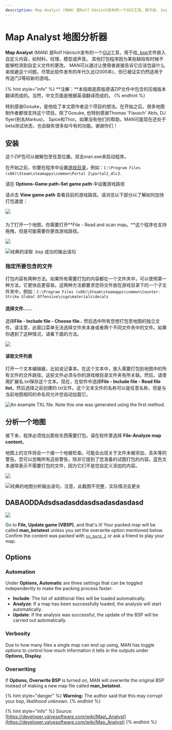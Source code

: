 ```yaml
---
description: Map Analyst (MAN) 是Rolf Hänisch发布的一个GUI工具，用于给. bsp文件嵌入自定义内容，如材料，纹理，模型或声音。
---
```


# Map Analyst 地图分析器

 **Map Analyst** \(MAN\) 是Rolf Hänisch发布的一个[GUI](https://developer.valvesoftware.com/wiki/GUI)工具，用于给[. bsp](https://developer.valvesoftware.com/wiki/BSP)文件嵌入自定义内容，如材料，纹理，模型或声音。 其他打包程序因为某些缺陷有时候不能够检测到自定义文件的更改。 MAN可以通过让使用者直接告诉它应该包装什么来规避这个问题。尽管此软件发布的年代久远\(2005年\)，但已被证实仍然适用于传送门2等较新的游戏。

{% hint style="info" %}
**注解：**本指南是原版德语ZIP文件中包含的压缩版本翻译而成的。当然，中文页面是根据英语翻译而成的。
{% endhint %}

特别感谢Gosuke，是他给了本文原作者这个项目的想法。在开始之后，很多地图制作者都很支持这个项目。除了Gosuke, 也特别感谢Thomas 'Flausch' Abts, DJ flyer\(别名Markus\)， Spice和Thor。如果没有他们的帮助，MAN可能现在还处于beta测试状态，也会缺失很多如今有的功能。谢谢你们！

## 安装

这个ZIP包可以被解包至任意位置。双击man.exe来启动程序。

在开始之前，你要在程序中设置[游戏目录](https://app.gitbook.com/@noskill/s/titanfall2/~/drafts/-MaRzY1-2WFNul9taRjZ/v/chinese/how-to-start-modding/modding-introduction/modding-tools/source/game-directory)，例如：`C:\Program Files (x86)\Steam\steamapps\common\Portal 2\portal2_dlc3`.

请在 **Options-Game path-Set game path** 中设置游戏路径

请点击 **View game path** 查看目前的游戏路径。请浏览以下部分以了解如何加快打包速度：





![](../../../../../.gitbook/assets/man26ebeta01.png)

### 

为了打开一个地图，你需要打开**File - Read and scan map。**这个程序也支持拖拽，但是可能需要你更改游戏路径。

![](../../../../../.gitbook/assets/man26ebeta02.png)

![&#x7ECF;&#x5178;&#x7684;&#x8BFB;&#x53D6; .bsp &#x6210;&#x529F;&#x7684;&#x8F93;&#x51FA;&#x8BED;&#x53E5;](../../../../../.gitbook/assets/man26ebeta03.png)

### 指定所要包含的文件

打包内容有两种方法。如果所有需要打包的内容都在一个文件夹中，可以使用第一种方法，它更快且更容易。这两种方法都要求您将文件放在游戏目录下的一个子文件夹中，例如：`C:\Program Files (x86)\Steam\steamapps\common\Counter-Strike Global Offensive\csgo\materials\decals`

#### 选择文件……

选择**File - Include file - Choose file..** 然后选中所有您想打包至地图的独立文件。请注意，此窗口菜单无法选择文件夹本身或者两个不同文件夹中的文件。如果你遇到了这种情况，请看下面的方法。

![](../../../../../.gitbook/assets/man26ebeta07.png)

#### 读取文件列表

打开一个文本编辑器，比如说记事本。在这个文本中，放入需要打包到地图中的所有文件的文件路径。这些文件必须与你的游戏根目录文件夹有所关联。然后，请使用扩展名.txl保存这个文本。现在，在软件中选择**File - Include file - Read file list**。然后选择之前创建的.txl文件。这个文本文件的名称可以是任意名称，但是与当前地图相同的命名将允许您自动加载它。

![An example TXL file. Note this one was generated using the first method.](../../../../../.gitbook/assets/man26ebeta08.png)

## 分析一个地图

接下来，程序必须找出那些东西需要打包。请在软件里选择 **File-Analyze map content**。

地图上的文件将会一个接一个地被检查。可能会出现关于文件未被添加，丢失等的警告。您可以忽略所有这些警告，除非它提到了您准备的试图打包的内容。蓝色文本通常表示不需要打包的文件，因为它们不是您自定义添加的内容。

![](../../../../../.gitbook/assets/man26ebeta04.png)

![&#x7ECF;&#x5178;&#x7684;&#x5730;&#x56FE;&#x5206;&#x6790;&#x8F93;&#x51FA;&#x8BED;&#x53E5;&#xFF0C;&#x6CE8;&#x610F;&#xFF0C;&#x6B64;&#x622A;&#x56FE;&#x4E0D;&#x5B8C;&#x6574;&#xFF0C;&#x5B9E;&#x9645;&#x60C5;&#x51B5;&#x4F1A;&#x66F4;&#x957F;](../../../../../.gitbook/assets/288px-man26ebeta05.png)

## DABAODDAdsdsadasddasdsadasdasdasd

![](../../../../../.gitbook/assets/man26ebeta06.png)

Go to **File, Update game \(VBSP\)**, and that's it! Your packed map will be called **man\_betatest** unless you set the overwrite option mentioned below. Confirm the content was packed with [`sv_pure 2`](https://developer.valvesoftware.com/wiki/Sv_pure) or ask a friend to play your map.

## Options

### Automation

Under **Options, Automatic** are three settings that can be toggled independently to make the packing process faster:

* **Include**: The list of additional files will be loaded automatically.
* **Analyze**: If a map has been successfully loaded, the analysis will start automatically.
* **Update**: If the analysis was successful, the update of the BSP will be carried out automatically.

### Verbosity

Due to how many files a single map can end up using, MAN has toggle options to control how much information it tells in the outputs under **Options, Display**.

### Overwriting

If **Options, Overwrite BSP** is turned on, MAN will overwrite the original BSP instead of making a new map file called **man\_betatest**.

{% hint style="danger" %}
 **Warning:** The author said that this may corrupt your bsp, likelihood unknown.
{% endhint %}

{% hint style="info" %}
Source: [https://developer.valvesoftware.com/wiki/Map\_Analyst](https://developer.valvesoftware.com/wiki/Map_Analyst)
{% endhint %}

